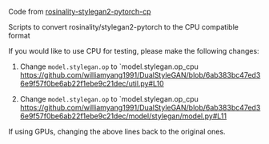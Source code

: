 Code from [rosinality-stylegan2-pytorch-cp](https://github.com/senior-sigan/rosinality-stylegan2-pytorch-cpu)

Scripts to convert rosinality/stylegan2-pytorch to the CPU compatible format

If you would like to use CPU for testing, please make the following changes:

1. Change `model.stylegan.op`  to `model.stylegan.op_cpu
https://github.com/williamyang1991/DualStyleGAN/blob/6ab383bc47ed36e9f57f0be6ab22f1ebe9c21dec/util.py#L10

2. Change `model.stylegan.op`  to `model.stylegan.op_cpu
https://github.com/williamyang1991/DualStyleGAN/blob/6ab383bc47ed36e9f57f0be6ab22f1ebe9c21dec/model/stylegan/model.py#L11

If using GPUs, changing the above lines back to the original ones.
 

